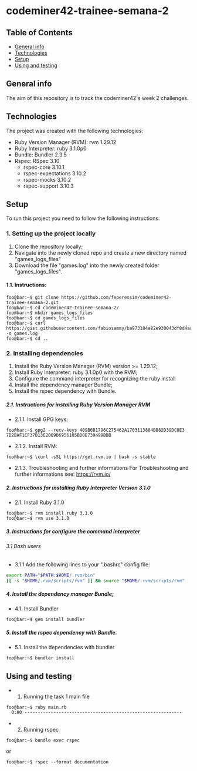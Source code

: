 # codeminer42-trainee-semana-2

## Table of Contents
* [General info](#general-info)
* [Technologies](#technologies)
* [Setup](#setup)
* [Using and testing](#using-and-testing)

## General info

The aim of this repository is to track the codeminer42's week 2 challenges.


## Technologies

The project was created with the following technologies:

* Ruby Version Manager (RVM): rvm 1.29.12
* Ruby Interpreter: ruby 3.1.0p0
* Bundle: Bundler 2.3.5
* Rspec: RSpec 3.10
	- rspec-core 3.10.1
	- rspec-expectations 3.10.2
	- rspec-mocks 3.10.2
	- rspec-support 3.10.3


## Setup
To run this project you need to follow the following instructions:

### 1. Setting up the project locally
1. Clone the repository locally;
2. Navigate into the newly cloned repo and create a new directory named "games_logs_files"
3. Download the file "games.log" into the newly created folder "games_logs_files".

#### 1.1. Instructions:
```console
foo@bar:~$ git clone https://github.com/feperessim/codeminer42-trainee-semana-2.git
foo@bar:~$ cd codeminer42-trainee-semana-2/
foo@bar:~$ mkdir games_logs_files
foo@bar:~$ cd games_logs_files
foo@bar:~$ curl https://gist.githubusercontent.com/fabiosammy/ba973184e82e930043df8d4aa002bde4/raw/220e137b2aeffd01d062d1b575e9e6e8a24b410c/games.log -o games.log
foo@bar:~$ cd ..
```

### 2. Installing dependencies
1. Install the Ruby Version Manager (RVM) version >= 1.29.12;
2. Install  Ruby Interpreter: ruby 3.1.0p0  with the RVM;
3. Configure the command interpreter for recognizing the ruby install
4. Install the dependency manager Bundle;
5. Install the rspec dependency with Bundle.

##### 2.1. Instructions for installing Ruby Version Manager RVM
* 2.1.1.  Install GPG keys: 
```console
foo@bar:~$ gpg2 --recv-keys 409B6B1796C275462A1703113804BB82D39DC0E3 7D2BAF1CF37B13E2069D6956105BD0E739499BDB
```

* 2.1.2.   Install RVM: 
```console
foo@bar:~$ \curl -sSL https://get.rvm.io | bash -s stable
```
* 2.1.3. Troubleshooting and further informations
For Troubleshooting and further informations see: https://rvm.io/ 



##### 2. Instructions for installing Ruby Interpreter Version 3.1.0

* 2.1.  Install Ruby 3.1.0 
```console
foo@bar:~$ rvm install ruby 3.1.0
foo@bar:~$ rvm use 3.1.0
```

##### 3. Instructions for configure the command interpreter
###### 3.1 Bash users
* 3.1.1 Add the following lines to your ".bashrc" config file:

```bash
export PATH="$PATH:$HOME/.rvm/bin"                                                                                                                                                                                 
[[ -s "$HOME/.rvm/scripts/rvm" ]] && source "$HOME/.rvm/scripts/rvm"                                                                                                                                               
```
##### 4. Install the dependency manager Bundle;
* 4.1. Install Bundler 

```console
foo@bar:~$ gem install bundler
```

##### 5. Install the rspec dependency with Bundle.
* 5.1. Install the dependencies with bundler

```console
foo@bar:~$ bundler install
```

## Using and testing
* 1. Running the task 1 main file 

```console
foo@bar:~$ ruby main.rb
  0:00 ------------------------------------------------------------
```

* 2. Running rspec
```console
foo@bar:~$ bundle exec rspec
```
or

```console
foo@bar:~$ rspec --format documentation
```
